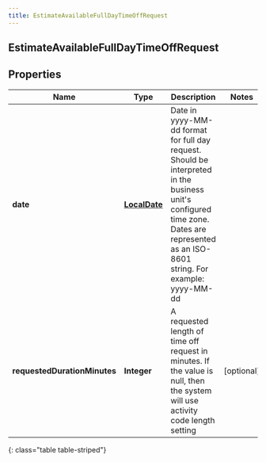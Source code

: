 ```yaml
---
title: EstimateAvailableFullDayTimeOffRequest
---
```

## EstimateAvailableFullDayTimeOffRequest


## Properties

| Name | Type | Description | Notes |
| ------------ | ------------- | ------------- | ------------- |
| **date** | <!----><!---->[**LocalDate**](LocalDate.html)<!----> | Date in yyyy-MM-dd format for full day request. Should be interpreted in the business unit's configured time zone. Dates are represented as an ISO-8601 string. For example: yyyy-MM-dd |  |
| **requestedDurationMinutes** | <!----><!---->**Integer**<!----> | A requested length of time off request in minutes. If the value is null, then the system will use activity code length setting |  [optional] |
{: class="table table-striped"}



